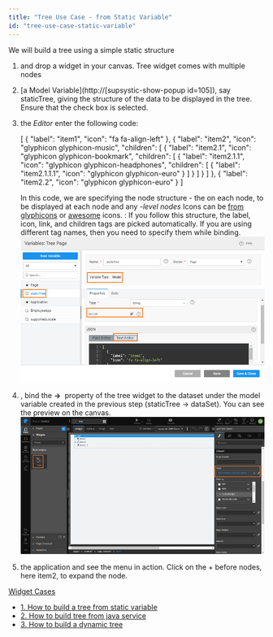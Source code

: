 ```yaml
---
title: "Tree Use Case - from Static Variable"
id: "tree-use-case-static-variable"
---
```


We will build a tree using a simple static structure

1. and drop a widget in your canvas. Tree widget comes with multiple nodes
2. [a Model Variable](http://[supsystic-show-popup id=105]), say staticTree, giving the structure of the data to be displayed in the tree. Ensure that the check box is selected.
3. the _Editor_ enter the following code:
    
    \[
      {
        "label": "item1",
        "icon": "fa fa-align-left"
      },
      {
        "label": "item2",
        "icon": "glyphicon glyphicon-music",
        "children": \[
          {
            "label": "item2.1",
            "icon": "glyphicon glyphicon-bookmark",
            "children": \[
              {
                "label": "item2.1.1",
                "icon": "glyphicon glyphicon-headphones",
                "children": \[
                  {
                    "label": "item2.1.1.1",
                    "icon": "glyphicon glyphicon-euro"
                  }
                \]
              }
            \]
          }
        \]
      },
      {
        "label": "item2.2",
        "icon": "glyphicon glyphicon-euro"
      }
    \]
    
    In this code, we are specifying the node structure - the on each node, to be displayed at each node and any _\-level nodes_ Icons can be [from glyphicons](https://getbootstrap.com/docs/3.3/components/) or [awesome](https://fortawesome.github.io/Font-Awesome/cheatsheet/) icons. : If you follow this structure, the label, icon, link, and children tags are picked automatically. If you are using different tag names, then you need to specify them while binding. [![](../assets/tree_statvar.png)](../assets/tree_statvar.png)
4. , bind the **\->**  property of the tree widget to the dataset under the model variable created in the previous step (staticTree -> dataSet). You can see the preview on the canvas. [![](../assets/tree_design.png)](../assets/tree_design.png)
5. the application and see the menu in action. Click on the + before nodes, here item2, to expand the node.

[Widget Cases](/learn/app-development/widgets/basic/tree/)

- [1\. How to build a tree from static variable](/learn/how-tos/tree-use-case-static-variable/)
- [2\. How to build tree from java service](/learn/how-tos/tree-use-case-java-service/)
- [3\. How to build a dynamic tree](/learn/how-tos/tree-use-case-dynamic-tree/)
